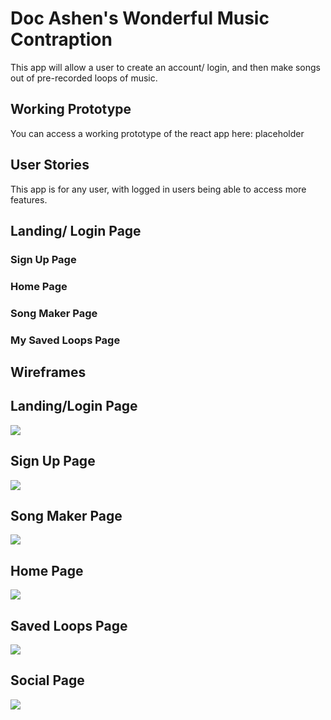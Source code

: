 # Doc Ashen's Wonderful Music Contraption
This app will allow a user to create an account/ login, and then make songs out of pre-recorded loops of music. 

## Working Prototype
You can access a working prototype of the react app here: placeholder

## User Stories
This app is for any user, with logged in users being able to access more features.

## Landing/ Login Page

### Sign Up Page

### Home Page

### Song Maker Page

### My Saved Loops Page


## Wireframes

Landing/Login Page
------------------
<img src="readme-images/Landing_ Login.jpg" />

Sign Up Page
------------------
<img src="readme-images/Sign Up.jpg" />

Song Maker Page
------------------
<img src="readme-images/Song Maker.jpg" />

Home Page
------------------
<img src="readme-images/Home.jpg" />

Saved Loops Page
------------------
<img src="readme-images/Saved Loops.jpg" />

Social Page
------------------
<img src="readme-images/Social.jpg" />
